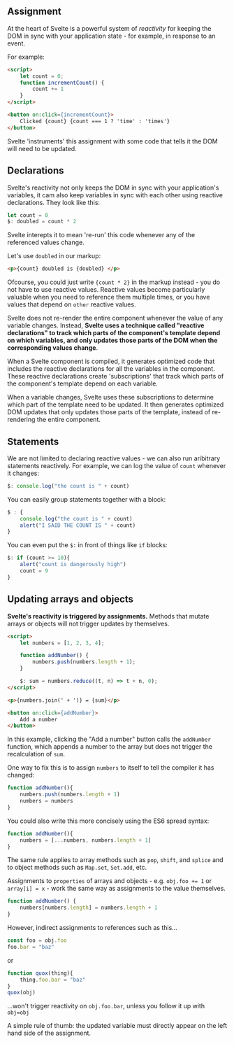 ## Assignment

At the heart of Svelte is a powerful system of *reactivity* for keeping the DOM in sync with your application state - for example, in response to an event.

For example:

```html
<script>
	let count = 0;
	function incrementCount() {
		count += 1
	}
</script>

<button on:click={incrementCount}>
	Clicked {count} {count === 1 ? 'time' : 'times'}
</button>
```

Svelte 'instruments' this assignment with some code that tells it the DOM will need to be updated.

## Declarations

Svelte's reactivity not only keeps the DOM in sync with your application's variables, it cam also keep variables in sync with each other using reactive declarations. They look like this:

```js
let count = 0
$: doubled = count * 2
```

Svelte interepts it to mean 're-run' this code whenever any of the referenced values change.

Let's use `doubled` in our markup:

```html
<p>{count} doubled is {doubled} </p>
```

Ofcourse, you could just write `{count * 2}` in the markup instead - you do not have to use reactive values. Reactive values become particularly valuable when you need to reference them multiple times, or you have values that depend on `other` reactive values.

Svelte does not re-render the entire component whenever the value of any variable changes. Instead, **Svelte uses a technique called "reactive declarations" to track which parts of the component's template depend on which variables, and only updates those parts of the DOM when the corresponding values change**.

When a Svelte component is compiled, it generates optimized code that includes the reactive declarations for all the variables in the component. These reactive declarations create 'subscriptions' that track which parts of the component's template depend on each variable.

When a variable changes, Svelte uses these subscriptions to determine which part of the template need to be updated. It then generates optimized DOM updates that only updates those parts of the template, instead of re-rendering the entire component.

## Statements

We are not limited to declaring reactive values - we can also run aribitrary statements reactively. For example, we can log the value of `count` whenever it changes:

```js
$: console.log("the count is " + count)
```

You can easily group statements together with a block:

```js
$ : {
	console.log("the count is " + count)
	alert("I SAID THE COUNT IS " + count)
}
```

You can even put the `$:` in front of things like `if` blocks:

```js
$: if (count >= 10){
	alert("count is dangerously high")
	count = 9
}
```

## Updating arrays and objects

**Svelte's reactivity is triggered by assignments.** Methods that mutate arrays or objects will not trigger updates by themselves. 

```html
<script>
	let numbers = [1, 2, 3, 4];

	function addNumber() {
		numbers.push(numbers.length + 1);
	}

	$: sum = numbers.reduce((t, n) => t + n, 0);
</script>

<p>{numbers.join(' + ')} = {sum}</p>

<button on:click={addNumber}>
	Add a number
</button>
```

In this example, clicking the "Add a number" button calls the `addNumber` function, which appends a number to the array but does not trigger the recalculation of `sum`.

One way to fix this is to assign `numbers` to itself to tell the compiler it has changed:

```js
function addNumber(){
	numbers.push(numbers.length + 1)
	numbers = numbers
}
```

You could also write this more concisely using the ES6 spread syntax:

```js
function addNumber(){
	numbers = [...numbers, numbers.length + 1]
}
```

The same rule applies to array methods such as `pop`, `shift`, and `splice` and to object methods such as `Map.set`, `Set.add`, etc.

Assignments to `properties` of arrays and objects - e.g. `obj.foo += 1` or `array[i] = x` - work the same way as assignments to the value themselves.

```js
function addNumber() {
	numbers[numbers.length] = numbers.length + 1
}
```

However, indirect assignments to references such as this...

```js
const foo = obj.foo
foo.bar = "baz"
```

or

```js
function quox(thing){
	thing.foo.bar = "baz"
}
quox(obj)
```

...won't trigger reactivity on `obj.foo.bar`, unless you follow it up with `obj=obj`

A simple rule of thumb: the updated variable must directly appear on the left hand side of the assignment.